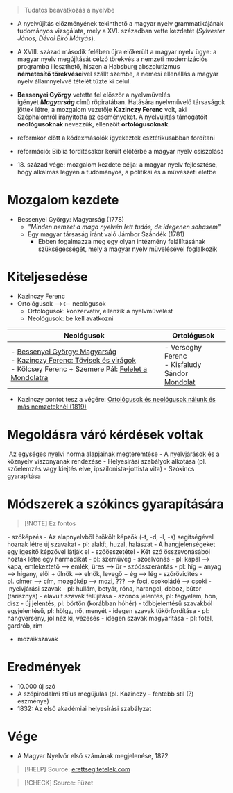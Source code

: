 
> Tudatos beavatkozás a nyelvbe

- A nyelvújítás előzményének tekinthető a magyar nyelv grammatikájának tudományos vizsgálata, mely a XVI. században vette kezdetét (_Sylvester János, Dévai Bíró Mátyás_).
- A XVIII. század második felében újra előkerült a magyar nyelv ügye: a magyar nyelv megújítását célzó törekvés a nemzeti modernizációs programba illeszthető, hiszen a Habsburg abszolutizmus **németesítő törekvései**vel szállt szembe, a nemesi ellenállás a magyar nyelv államnyelvvé tételét tűzte ki célul.
- **Bessenyei György** vetette fel először a nyelvművelés igényét _**Magyarság**_ című röpiratában. Hatására nyelvművelő társaságok jöttek létre, a mozgalom vezetője **Kazinczy Ferenc** volt, aki Széphalomról irányította az eseményeket. A nyelvújítás támogatóit **neológusoknak** nevezzük, ellenzőit **ortológusoknak**.

- reformkor előtt a kódexmásolók igyekeztek esztétikusabban fordítani
- reformáció: Biblia fordításakor került előtérbe a magyar nyelv csiszolása
- 18\. század vége: mozgalom kezdete
	célja: a magyar nyelv fejlesztése, hogy alkalmas legyen a tudományos, a politikai és a művészeti életbe

# Mozgalom kezdete

- Bessenyei György: Magyarság (1778)
	- *"Minden nemzet a maga nyelvén lett tudós, de idegenen sohasem"*
	- Egy magyar társaság iránt való Jámbor Szándék (1781)
		- Ebben fogalmazza meg egy olyan intézmény felállításának szükségességét, mely a magyar nyelv művelésével foglalkozik

# Kiteljesedése

- Kazinczy Ferenc
- Ortológusok —><— neológusok
	- Ortológusok: konzervatív, ellenzik a nyelvművelést
	- Neológusok: be kell avatkozni


| Neológusok                                                                                                                                                                                                                                                                                                                                                                                                                             | Ortológusok                                                                                      |
| -------------------------------------------------------------------------------------------------------------------------------------------------------------------------------------------------------------------------------------------------------------------------------------------------------------------------------------------------------------------------------------------------------------------------------------- | ------------------------------------------------------------------------------------------------ |
| - [Bessenyei György: Magyarság](https://magyar-irodalom.elte.hu/gepesk/corpus/xviii/besgy041.htm)<br>- [Kazinczy Ferenc: Tövisek és virágok](https://www.arcanum.com/hu/online-kiadvanyok/Verstar-verstar-otven-kolto-osszes-verse-2/kazinczy-ferenc-3C9B/negyedik-konyv-tovisek-es-vlragok-1811-3E48/)<br>- Kölcsey Ferenc + Szemere Pál: [Felelet a Mondolatra](https://real-eod.mtak.hu/3255/1/MTA_Konyvek_465449_11_000807447.pdf) | - Verseghy Ferenc<br>- Kisfaludy Sándor<br>[Mondolat](https://mek.oszk.hu/07000/07075/07075.pdf) |
- Kazinczy pontot tesz a végére: [Ortológusok és neológusok nálunk és más nemzeteknél (1819)](https://www.arcanum.com/hu/online-kiadvanyok/Szoveggyujtemeny-szoveggyujtemeny-1/felvilagosodas-es-klasszicizmus-B59/kazinczy-ferenc-1759-1831-B6A/ortologus-es-neologus-nalunk-es-mas-nemzeteknel-C07/)

# Megoldásra váró kérdések voltak

   Az egységes nyelvi norma alapjainak megteremtése
- A nyelvjárások és a köznyelv viszonyának rendezése
- Helyesírási szabályok alkotása (pl. szóelemzés vagy kiejtés elve, ipszilonista-jottista vita)
- Szókincs gyarapítása

# Módszerek a szókincs gyarapítására

> [!NOTE] Ez fontos

- szóképzés
	- Az alapnyelvből örökölt képzők (-t, -d, -l, -s) segítségével hoznak létre új szavakat
	- pl: alakít, huzal, halászat
	- A hangjelenségeket egy igesítő képzővel látják el
- szóösszetétel
	- Két szó összevonásából hoztak létre egy harmadikat
	- pl: szemüveg
- szóelvonás
	- pl: kapál —> kapa, emlékeztető —> emlék, üres —> űr
- szóösszerántás
	- pl: híg + anyag —> higany, elöl + ülnök —> elnök, levegő + ég —> lég
- szórövidítés
	- pl. címer —> cím, mozgókép —> mozi, ??? —> foci, csokoládé —> csoki
- nyelvjárási szavak
	- pl: hullám, betyár, róna, harangol, doboz, bútor (tarisznya)
- elavult szavak felújítása
	- azonos jelentés, pl: fegyelem, hon, dísz
	- új jelentés, pl: börtön (korábban hóhér)
	- többjelentésű szavakból egyjelentésű, pl: hölgy, nő, menyét
- idegen szavak tükörfordítása
	- pl: hangverseny, jól néz ki, vézesés
- idegen szavak magyarítása
	- pl: fotel, gardrób, rím
- mozaikszavak

# Eredmények

- 10.000 új szó
- A szépirodalmi stílus megújulás (pl. Kazinczy – fentebb stil (?) eszménye)
- 1832: Az első akadémiai helyesírási szabályzat

# Vége

- A Magyar Nyelvőr első számának megjelenése, 1872

> [!HELP] Source: [erettsegitetelek.com](https://erettsegitetelek.com/2021/01/a-nyelvujitas-es-modszerei/)

> [!CHECK] Source: Füzet
